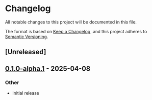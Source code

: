# Changelog

All notable changes to this project will be documented in this file.

The format is based on [Keep a Changelog](https://keepachangelog.com/en/1.0.0/),
and this project adheres to [Semantic Versioning](https://semver.org/spec/v2.0.0.html).

## [Unreleased]

## [0.1.0-alpha.1](https://github.com/tangle-network/blueprint/releases/tag/blueprint-crypto-sp-core-v0.1.0-alpha.1) - 2025-04-08

### Other

- Initial release
